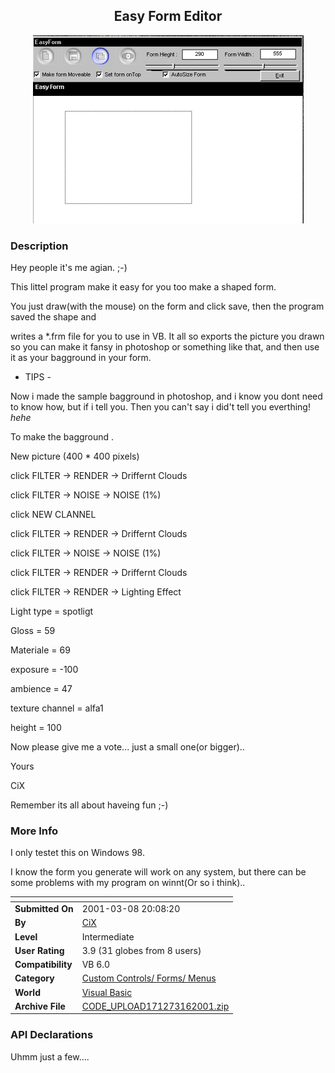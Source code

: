 ﻿<div align="center">

## Easy Form Editor

<img src="PIC200131691429554.jpg">
</div>

### Description

Hey people it's me agian. ;-)

This littel program make it easy for you too make a shaped form.

You just draw(with the mouse) on the form and click save, then the program saved the shape and

writes a *.frm file for you to use in VB. It all so exports the picture you drawn so you can make it fansy in photoshop or something like that, and then use it as your bagground in your form.

- TIPS -

Now i made the sample bagground in photoshop, and i know you dont need to know how, but if i tell you. Then you can't say i did't tell you everthing! *hehe*

To make the bagground .

New picture (400 * 400 pixels)

click FILTER -> RENDER -> Driffernt Clouds

click FILTER -> NOISE -> NOISE (1%)

click NEW CLANNEL

click FILTER -> RENDER -> Driffernt Clouds

click FILTER -> NOISE -> NOISE (1%)

click FILTER -> RENDER -> Driffernt Clouds

click FILTER -> RENDER -> Lighting Effect

Light type = spotligt

Gloss = 59

Materiale = 69

exposure = -100

ambience = 47

texture channel = alfa1

height = 100

Now please give me a vote... just a small one(or bigger)..

Yours

CiX

Remember its all about haveing fun ;-)
 
### More Info
 
I only testet this on Windows 98.

I know the form you generate will work on any system, but there can be some problems with my program on winnt(Or so i think)..


<span>             |<span>
---                |---
**Submitted On**   |2001-03-08 20:08:20
**By**             |[CiX](https://github.com/Planet-Source-Code/PSCIndex/blob/master/ByAuthor/cix.md)
**Level**          |Intermediate
**User Rating**    |3.9 (31 globes from 8 users)
**Compatibility**  |VB 6\.0
**Category**       |[Custom Controls/ Forms/  Menus](https://github.com/Planet-Source-Code/PSCIndex/blob/master/ByCategory/custom-controls-forms-menus__1-4.md)
**World**          |[Visual Basic](https://github.com/Planet-Source-Code/PSCIndex/blob/master/ByWorld/visual-basic.md)
**Archive File**   |[CODE\_UPLOAD171273162001\.zip](https://github.com/Planet-Source-Code/cix-easy-form-editor__1-21679/archive/master.zip)

### API Declarations

Uhmm just a few....






